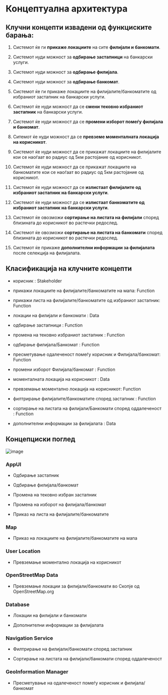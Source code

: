 # Концептуална архитектура


## Клучни концепти извадени од функциските барања:

1. Системот ќе ги **прикаже локациите** на сите **филијали и банкомати**.

2. Системот нуди можност за **одбирање застапници** на банкарски услуги.

3. Системот нуди можност за **одбирање филијала**.

4. Системот нуди можност за **одбирање банкомат**.

5. Системот ќе ги прикаже локациите на филијалите/банкоматите од избраниот застапник на банкарски услуги.

6. Системот ќе нуди можност да се **смени тековно избраниот застапник** на банкарски услуги.

7. Системот ќе нуди можност да се **промени изборот помеѓу филијала и банкомат**.

8. Ситемот ќе нуди можност да се **превземе моменталната локација на корисникот**.

9. Системот ќе нуди можност да се прикажат локациите на филијалите кои се наоѓаат во радиус од 5км растојание од корисникот.

10. Системот ќе нуди можност да се прикажат локациите на банкоматите кои се наоѓаат во радиус од 5км растојание од корисникот.

11. Системот ќе нуди можност да се **излистаат филијалите од избраниот застапник на банкарски услуги**.

12. Системот ќе нуди можност да се **излистаат банкоматите од избраниот застапник на банкарски услуги**.

13. Системот ќе овозможи **сортирање на листата на филијали** според близината до корисникот во растечки редослед.

14. Системот ќе овозможи **сортирање на листата на банкомати** според близината до корисникот во растечки редослед.

15. Системот ќе прикаже **дополнителни информации за филијалата** после селекција на филијалата.

## Класификација на клучните концепти

- корисник : Stakeholder

- прикажи локациите на филијалите/банкоматите на мапа: Function

- прикажи листа на филијалите/банкоматите од избраниот застапник: Function

- локации на филијали и банкомати : Data

- одбирање застапници : Function

- промена на тековно избраниот застапник : Function

- одбирање филијала/Банкомат : Function

- пресметување одалеченост помеѓу корисник и Филијала/банкомат: Function

- промени изборот Филијала/банкомат : Function

- моменталната локација на корисникот : Data

- превземање моментално локација на корисникот: Function

- филтрирање филијалите/банкоматите според застапник : Function

- сортирање на листата на филијали/Банкомати според оддалеченост : Function

- дополнителни информации за филијалата : Data


## Концепциски поглед


![image](https://i.imgur.com/9M2ja0r.png)
### AppUI 	

- Одбирање застапник

- Одбирање филијала/банкомат

- Промена на тековно избран застапник

- Промена на изборот на филијала/банкомат

- Приказ на листа на филијалите/банкоматите

### Map

- Приказ на локациите на филијалите/банкоматите на мапа

### User Location

- Превземање моментално локација на корисникот

### OpenStreetMap Data

- Превземање локации за филијали/банкомати во Скопје од OpenStreetMap.org

### Database

- Локации на филијали и банкомати

- Дополнителни информации за филијалата

### Navigation Service

- Филтрирање на филијали/банкомати според застапник

- Сортирање на листата на филијали/банкомати според оддалеченост

### GeoInformation Manager

- Пресметување на одалеченост помеѓу корисник и филијала/банкомат




